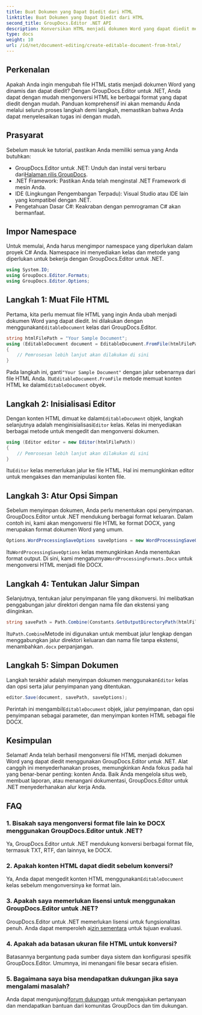 ```yaml
---
title: Buat Dokumen yang Dapat Diedit dari HTML
linktitle: Buat Dokumen yang Dapat Diedit dari HTML
second_title: GroupDocs.Editor .NET API
description: Konversikan HTML menjadi dokumen Word yang dapat diedit menggunakan GroupDocs.Editor untuk .NET dengan panduan langkah demi langkah ini. Sempurna untuk menyederhanakan alur kerja manajemen dokumen Anda.
type: docs
weight: 10
url: /id/net/document-editing/create-editable-document-from-html/
---
```

## Perkenalan
Apakah Anda ingin mengubah file HTML statis menjadi dokumen Word yang dinamis dan dapat diedit? Dengan GroupDocs.Editor untuk .NET, Anda dapat dengan mudah mengonversi HTML ke berbagai format yang dapat diedit dengan mudah. Panduan komprehensif ini akan memandu Anda melalui seluruh proses langkah demi langkah, memastikan bahwa Anda dapat menyelesaikan tugas ini dengan mudah.
## Prasyarat
Sebelum masuk ke tutorial, pastikan Anda memiliki semua yang Anda butuhkan:
-  GroupDocs.Editor untuk .NET: Unduh dan instal versi terbaru dari[Halaman rilis GroupDocs](https://releases.groupdocs.com/editor/net/).
- .NET Framework: Pastikan Anda telah menginstal .NET Framework di mesin Anda.
- IDE (Lingkungan Pengembangan Terpadu): Visual Studio atau IDE lain yang kompatibel dengan .NET.
- Pengetahuan Dasar C#: Keakraban dengan pemrograman C# akan bermanfaat.
## Impor Namespace
Untuk memulai, Anda harus mengimpor namespace yang diperlukan dalam proyek C# Anda. Namespace ini menyediakan kelas dan metode yang diperlukan untuk bekerja dengan GroupDocs.Editor untuk .NET.
```csharp
using System.IO;
using GroupDocs.Editor.Formats;
using GroupDocs.Editor.Options;
```
## Langkah 1: Muat File HTML
 Pertama, kita perlu memuat file HTML yang ingin Anda ubah menjadi dokumen Word yang dapat diedit. Ini dilakukan dengan menggunakan`EditableDocument` kelas dari GroupDocs.Editor.

```csharp
string htmlFilePath = "Your Sample Document";
using (EditableDocument document = EditableDocument.FromFile(htmlFilePath, null))
{
    // Pemrosesan lebih lanjut akan dilakukan di sini
}
```
 Pada langkah ini, ganti`"Your Sample Document"` dengan jalur sebenarnya dari file HTML Anda. Itu`EditableDocument.FromFile` metode memuat konten HTML ke dalam`EditableDocument` obyek.
## Langkah 2: Inisialisasi Editor
 Dengan konten HTML dimuat ke dalam`EditableDocument` objek, langkah selanjutnya adalah menginisialisasi`Editor` kelas. Kelas ini menyediakan berbagai metode untuk mengedit dan mengonversi dokumen.

```csharp
using (Editor editor = new Editor(htmlFilePath))
{
    // Pemrosesan lebih lanjut akan dilakukan di sini
}
```
 Itu`Editor` kelas memerlukan jalur ke file HTML. Hal ini memungkinkan editor untuk mengakses dan memanipulasi konten file.
## Langkah 3: Atur Opsi Simpan
Sebelum menyimpan dokumen, Anda perlu menentukan opsi penyimpanan. GroupDocs.Editor untuk .NET mendukung berbagai format keluaran. Dalam contoh ini, kami akan mengonversi file HTML ke format DOCX, yang merupakan format dokumen Word yang umum.

```csharp
Options.WordProcessingSaveOptions saveOptions = new WordProcessingSaveOptions(WordProcessingFormats.Docx);
```
 Itu`WordProcessingSaveOptions` kelas memungkinkan Anda menentukan format output. Di sini, kami mengaturnya`WordProcessingFormats.Docx` untuk mengonversi HTML menjadi file DOCX.
## Langkah 4: Tentukan Jalur Simpan
Selanjutnya, tentukan jalur penyimpanan file yang dikonversi. Ini melibatkan penggabungan jalur direktori dengan nama file dan ekstensi yang diinginkan.

```csharp
string savePath = Path.Combine(Constants.GetOutputDirectoryPath(htmlFilePath), Path.GetFileNameWithoutExtension(htmlFilePath) + ".docx");
```
 Itu`Path.Combine`Metode ini digunakan untuk membuat jalur lengkap dengan menggabungkan jalur direktori keluaran dan nama file tanpa ekstensi, menambahkan`.docx` perpanjangan.
## Langkah 5: Simpan Dokumen
 Langkah terakhir adalah menyimpan dokumen menggunakan`Editor` kelas dan opsi serta jalur penyimpanan yang ditentukan.

```csharp
editor.Save(document, savePath, saveOptions);
```
 Perintah ini mengambil`EditableDocument` objek, jalur penyimpanan, dan opsi penyimpanan sebagai parameter, dan menyimpan konten HTML sebagai file DOCX.
## Kesimpulan
Selamat! Anda telah berhasil mengonversi file HTML menjadi dokumen Word yang dapat diedit menggunakan GroupDocs.Editor untuk .NET. Alat canggih ini menyederhanakan proses, memungkinkan Anda fokus pada hal yang benar-benar penting: konten Anda. Baik Anda mengelola situs web, membuat laporan, atau menangani dokumentasi, GroupDocs.Editor untuk .NET menyederhanakan alur kerja Anda.
## FAQ
### 1. Bisakah saya mengonversi format file lain ke DOCX menggunakan GroupDocs.Editor untuk .NET?
Ya, GroupDocs.Editor untuk .NET mendukung konversi berbagai format file, termasuk TXT, RTF, dan lainnya, ke DOCX.
### 2. Apakah konten HTML dapat diedit sebelum konversi?
 Ya, Anda dapat mengedit konten HTML menggunakan`EditableDocument` kelas sebelum mengonversinya ke format lain.
### 3. Apakah saya memerlukan lisensi untuk menggunakan GroupDocs.Editor untuk .NET?
 GroupDocs.Editor untuk .NET memerlukan lisensi untuk fungsionalitas penuh. Anda dapat memperoleh a[izin sementara](https://purchase.groupdocs.com/temporary-license/) untuk tujuan evaluasi.
### 4. Apakah ada batasan ukuran file HTML untuk konversi?
Batasannya bergantung pada sumber daya sistem dan konfigurasi spesifik GroupDocs.Editor. Umumnya, ini menangani file besar secara efisien.
### 5. Bagaimana saya bisa mendapatkan dukungan jika saya mengalami masalah?
 Anda dapat mengunjungi[forum dukungan](https://forum.groupdocs.com/c/editor/20) untuk mengajukan pertanyaan dan mendapatkan bantuan dari komunitas GroupDocs dan tim dukungan.